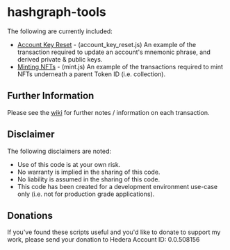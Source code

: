 # hashgraph-tools
The following are currently included: 
- [Account Key Reset](https://github.com/woodwardmatt/hashgraph-tools/wiki/Account-Key-Reset) - (account_key_reset.js) An example of the transaction required to update an account's mnemonic phrase, and derived private & public keys.
- [Minting NFTs](https://github.com/woodwardmatt/hashgraph-tools/wiki/Minting-NFTs) - (mint.js) An example of the transactions required to mint NFTs underneath a parent Token ID (i.e. collection).

## Further Information
Please see the [wiki](https://github.com/woodwardmatt/hashgraph-tools/wiki/) for further notes / information on each transaction.

## Disclaimer
The following disclaimers are noted: 
- Use of this code is at your own risk.
- No warranty is implied in the sharing of this code.
- No liability is assumed in the sharing of this code.
- This code has been created for a development environment use-case only (i.e. not for production grade applications). 

## Donations
If you've found these scripts useful and you'd like to donate to support my work, please send your donation to Hedera Account ID: 0.0.508156
